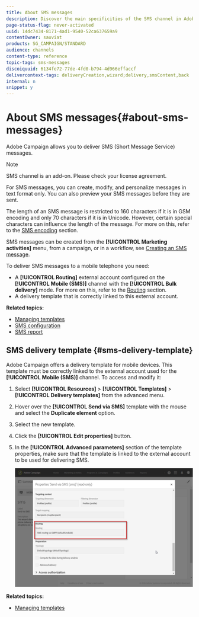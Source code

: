 ```yaml
---
title: About SMS messages
description: Discover the main specificities of the SMS channel in Adobe Campaign.
page-status-flag: never-activated
uuid: 14dc7434-8171-4ad1-9540-52ca637659a9
contentOwner: sauviat
products: SG_CAMPAIGN/STANDARD
audience: channels
content-type: reference
topic-tags: sms-messages
discoiquuid: 6134fe72-77de-4fd0-b794-4d966effaccf
delivercontext-tags: deliveryCreation,wizard;delivery,smsContent,back
internal: n
snippet: y
---
```


# About SMS messages{#about-sms-messages}

Adobe Campaign allows you to deliver SMS (Short Message Service) messages.

>[!NOTE]
>
>SMS channel is an add-on. Please check your license agreement.

For SMS messages, you can create, modify, and personalize messages in text format only. You can also preview your SMS messages before they are sent.

The length of an SMS message is restricted to 160 characters if it is in GSM encoding and only 70 characters if it is in Unicode. However, certain special characters can influence the length of the message. For more on this, refer to the [SMS encoding](../../administration/using/configuring-sms-channel.md#sms-encoding--length-and-transliteration) section.

SMS messages can be created from the **[!UICONTROL Marketing activities]** menu, from a campaign, or in a workflow, see [Creating an SMS message](../../channels/using/creating-an-sms-message.md).

To deliver SMS messages to a mobile telephone you need:

* A **[!UICONTROL Routing]** external account configured on the **[!UICONTROL Mobile (SMS)]** channel with the **[!UICONTROL Bulk delivery]** mode. For more on this, refer to the [Routing](../../administration/using/configuring-sms-channel.md#defining-an-sms-routing) section.
* A delivery template that is correctly linked to this external account.

**Related topics:**

* [Managing templates](../../start/using/marketing-activity-templates.md)
* [SMS configuration](../../administration/using/configuring-sms-channel.md#defining-an-sms-routing)
* [SMS report](../../reporting/using/sms-report.md)

## SMS delivery template {#sms-delivery-template}

Adobe Campaign offers a delivery template for mobile devices. This template must be correctly linked to the external account used for the **[!UICONTROL Mobile (SMS)]** channel. To access and modify it:

1. Select **[!UICONTROL Resources]** > **[!UICONTROL Templates]** > **[!UICONTROL Delivery templates]** from the advanced menu.
1. Hover over the **[!UICONTROL Send via SMS]** template with the mouse and select the **Duplicate element** option.
1. Select the new template.
1. Click the **[!UICONTROL Edit properties]** button.
1. In the **[!UICONTROL Advanced parameters]** section of the template properties, make sure that the template is linked to the external account to be used for delivering SMS.

   ![](assets/sms_template.png)

**Related topics:**

* [Managing templates](../../start/using/marketing-activity-templates.md)

